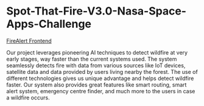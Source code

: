 # Spot-That-Fire-V3.0-Nasa-Space-Apps-Challenge

[FireAlert Frontend](https://forestfires.co/html/index-2.html)

Our project leverages pioneering AI techniques to detect wildfire at very early stages, way faster than the current systems used.
The system seamlessly detects fire with data from various sources like IoT devices, satellite data and data provided by users living nearby the forest. The use of different technologies gives us unique advantage and helps detect wildfire faster. Our system also provides great features like smart routing, smart alert system, emergency centre finder, and much more to the users in case a wildfire occurs.
